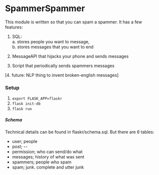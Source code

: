 # SpammerSpammer

This module is written so that you can spam a spammer. It has a few features:

1. SQL: <br>
 a. stores people you want to message,<br>
 b. stores messages that you want to end
  
2. MessageAPI that hijacks your phone and sends messages

3. Script that periodically sends spammers messages

[4. future: NLP thing to invent broken-english messages]

### Setup
1.  `export FLASK_APP=flaskr`
2.  `flask init-db`
3.  `flask run`

##### Schema
Technical details can be found in flaskr/schema.sql. But there are 6 tables:
- user; people
- post; --
- permission; who can send/do what
- messages; history of what was sent
- spammers; people who spam
- spam; junk. complete and utter junk
